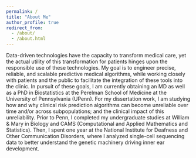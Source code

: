 ```yaml
---
permalink: /
title: "About Me"
author_profile: true
redirect_from: 
  - /about/
  - /about.html
---
```

Data-driven technologies have the capacity to transform medical care, yet the actual utility of this
transformation for patients hinges upon the responsible use of these technologies. My goal is to engineer
precise, reliable, and scalable predictive medical algorithms, while working closely with patients and the public to facilitate
the integration of these tools into the clinic. In pursuit of these goals, I am currently obtaining an MD
as well as a PhD in Biostatistics at the Perelman School of Medicine at the University of Pennsylvania (UPenn). For my dissertation work, I am studying how and why clinical risk prediction algorithms can become unreliable over time and/or across subpopulations; and the clinical impact of this unreliability. Prior to Penn, I completed my undergraduate studies at William & Mary in Biology and CAMS (Computational and Applied Mathematics and Statistics). Then, I spent one year at the National Institute for Deafness and Other Communication Disorders, where I analyzed single-cell sequencing data to better understand the genetic machinery driving inner ear development.
